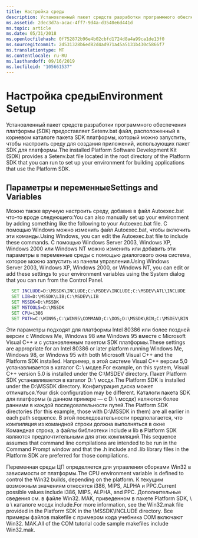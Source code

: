 ```yaml
---
title: Настройка среды
description: Установленный пакет средств разработки программного обеспечения платформы (SDK) предоставляет Setenv.bat файл, расположенный в корневом каталоге пакета SDK платформы, который можно запустить, чтобы настроить среду для создания приложений, использующих пакет SDK для платформы.
ms.assetid: 2dec3d7a-acac-4ff7-9d4a-d3540e6d441d
ms.topic: article
ms.date: 05/31/2018
ms.openlocfilehash: 0f752872b96e4b02cbfd1724d8a4a99ca1de13f0
ms.sourcegitcommit: 2d531328b6ed82d4ad971a45a5131b430c5866f7
ms.translationtype: MT
ms.contentlocale: ru-RU
ms.lasthandoff: 09/16/2019
ms.locfileid: "105661537"
---
```

# <a name="environment-setup"></a><span data-ttu-id="82560-103">Настройка среды</span><span class="sxs-lookup"><span data-stu-id="82560-103">Environment Setup</span></span>

<span data-ttu-id="82560-104">Установленный пакет средств разработки программного обеспечения платформы (SDK) предоставляет Setenv.bat файл, расположенный в корневом каталоге пакета SDK платформы, который можно запустить, чтобы настроить среду для создания приложений, использующих пакет SDK для платформы.</span><span class="sxs-lookup"><span data-stu-id="82560-104">The installed Platform Software Development Kit (SDK) provides a Setenv.bat file located in the root directory of the Platform SDK that you can run to set up your environment for building applications that use the Platform SDK.</span></span>

## <a name="settings-and-variables"></a><span data-ttu-id="82560-105">Параметры и переменные</span><span class="sxs-lookup"><span data-stu-id="82560-105">Settings and Variables</span></span>

<span data-ttu-id="82560-106">Можно также вручную настроить среду, добавив в файл Autoexec.bat что-то вроде следующего:</span><span class="sxs-lookup"><span data-stu-id="82560-106">You can also manually set up your environment by adding something like the following to your Autoexec.bat file.</span></span> <span data-ttu-id="82560-107">С помощью Windows можно изменить файл Autoexec.bat, чтобы включить эти команды.</span><span class="sxs-lookup"><span data-stu-id="82560-107">Using Windows, you can edit the Autoexec.bat file to include these commands.</span></span> <span data-ttu-id="82560-108">С помощью Windows Server 2003, Windows XP, Windows 2000 или Windows NT можно изменить или добавить эти параметры в переменные среды с помощью диалогового окна система, которое можно запустить из панели управления.</span><span class="sxs-lookup"><span data-stu-id="82560-108">Using Windows Server 2003, Windows XP, Windows 2000, or Windows NT, you can edit or add these settings to your environment variables using the System dialog that you can run from the Control Panel.</span></span>


```cmd
  SET INCLUDE=D:\MSSDK\INCLUDE;C:\MSDEV\INCLUDE;C:\MSDEV\ATL\INCLUDE
  SET LIB=D:\MSSDK\LIB;C:\MSDEV\LIB
  SET MSSDK=D:\MSSDK
  SET MSTOOLS=D:\MSSDK
  SET CPU=i386
  SET PATH=C:\WIN95;C:\WIN95\COMMAND;C:\DOS;D:\MSSDK\BIN;C:\MSDEV\BIN
```



<span data-ttu-id="82560-109">Эти параметры подходят для платформы Intel 80386 или более поздней версии с Windows Me, Windows 98 или Windows 95 вместе с Microsoft Visual C++ и с установленным пакетом SDK платформы.</span><span class="sxs-lookup"><span data-stu-id="82560-109">These settings are appropriate for an Intel 80386 or later platform running Windows Me, Windows 98, or Windows 95 with both Microsoft Visual C++ and the Platform SDK installed.</span></span> <span data-ttu-id="82560-110">Например, в этой системе Visual C++ версии 5,0 устанавливается в каталог C: \\ мсдев.</span><span class="sxs-lookup"><span data-stu-id="82560-110">For example, on this system, Visual C++ version 5.0 is installed under the C:\\MSDEV directory.</span></span> <span data-ttu-id="82560-111">Пакет Platform SDK устанавливается в каталог D: \\ мссдк.</span><span class="sxs-lookup"><span data-stu-id="82560-111">The Platform SDK is installed under the D:\\MSSDK directory.</span></span> <span data-ttu-id="82560-112">Конфигурация диска может отличаться.</span><span class="sxs-lookup"><span data-stu-id="82560-112">Your disk configuration may be different.</span></span> <span data-ttu-id="82560-113">Каталоги пакета SDK для платформы (в данном примере — с D: \\ мссдк) являются более ранними в каждой последовательности путей.</span><span class="sxs-lookup"><span data-stu-id="82560-113">The Platform SDK directories (for this example, those with D:\\MSSDK in them) are all earlier in each path sequence.</span></span> <span data-ttu-id="82560-114">В этой последовательности предполагается, что компиляция из командной строки должна выполняться в окне Командная строка, а файлы библиотеки include и lib в Platform SDK являются предпочтительными для этих компиляций.</span><span class="sxs-lookup"><span data-stu-id="82560-114">This sequence assumes that command line compilations are intended to be run in the Command Prompt window and that the .h include and .lib library files in the Platform SDK are preferred for those compilations.</span></span>

<span data-ttu-id="82560-115">Переменная среды ЦП определяется для управления сборками Win32 в зависимости от платформы.</span><span class="sxs-lookup"><span data-stu-id="82560-115">The CPU environment variable is defined to control the Win32 builds, depending on the platform.</span></span> <span data-ttu-id="82560-116">К текущим возможным значениям относятся i386, MIPS, ALPHA и PPC.</span><span class="sxs-lookup"><span data-stu-id="82560-116">Current possible values include i386, MIPS, ALPHA, and PPC.</span></span> <span data-ttu-id="82560-117">Дополнительные сведения см. в файле Win32. MAK, приведенном в пакете Platform SDK, \\ в \\ каталоге мссдк include.</span><span class="sxs-lookup"><span data-stu-id="82560-117">For more information, see the Win32.mak file provided in the Platform SDK in the \\MSSDK\\INCLUDE directory.</span></span> <span data-ttu-id="82560-118">Все примеры файлов makefile с примером кода учебника COM включают Win32. MAK.</span><span class="sxs-lookup"><span data-stu-id="82560-118">All of the COM tutorial code sample makefiles include Win32.mak.</span></span>

 

 




